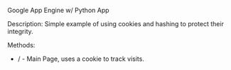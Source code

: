 Google App Engine w/ Python App

Description:
Simple example of using cookies and hashing to protect their integrity.

Methods:
* / - Main Page, uses a cookie to track visits.

